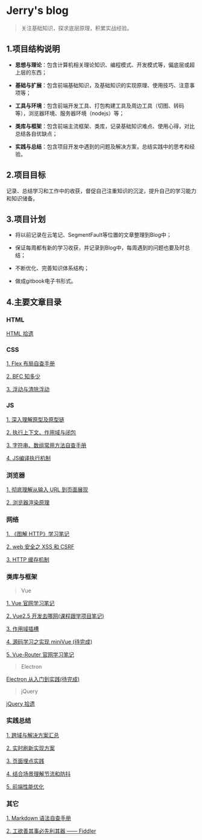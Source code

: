 # Jerry's blog
 > 关注基础知识，探求底层原理，积累实战经验。

## 1.项目结构说明
* **思想与理论**：包含计算机相关理论知识、编程模式、开发模式等，偏底层或超上层的东西；

* **基础与扩展**：包含前端基础知识，及基础知识的实现原理、使用技巧、注意事项等；

* **工具与环境**：包含前端开发工具、打包构建工具及周边工具（切图、转码等），浏览器环境、服务器环境（nodejs）等；

* **类库与框架**：包含前端主流框架、类库，记录基础知识难点、使用心得，对比总结各自优缺点；

* **实践与总结**：包含项目开发中遇到的问题及解决方案，总结实践中的思考和经验。

## 2.项目目标
记录、总结学习和工作中的收获，督促自己注重知识的沉淀，提升自己的学习能力和知识储备。

## 3.项目计划
* 将以前记录在云笔记、SegmentFault等位置的文章整理到Blog中；

* 保证每周都有新的学习收获，并记录到Blog中，每周遇到的问题也要及时总结；

* 不断优化、完善知识体系结构；

* 做成gitbook电子书形式。

## 4.主要文章目录

### HTML

[HTML 拾遗](https://github.com/jerryzhangjie/Blog/blob/master/Front-end/2%20-%20%E5%9F%BA%E7%A1%80%E4%B8%8E%E6%89%A9%E5%B1%95/W3C/HTML/HTML%E6%8B%BE%E9%81%97.md)

### CSS

[1. Flex 布局自查手册](https://github.com/jerryzhangjie/Blog/blob/master/Front-end/2%20-%20%E5%9F%BA%E7%A1%80%E4%B8%8E%E6%89%A9%E5%B1%95/W3C/CSS/Flex%E5%B8%83%E5%B1%80.md)

[2. BFC 知多少](https://github.com/jerryzhangjie/Blog/blob/master/Front-end/2%20-%20%E5%9F%BA%E7%A1%80%E4%B8%8E%E6%89%A9%E5%B1%95/W3C/CSS/BFC%E7%9F%A5%E5%A4%9A%E5%B0%91.md)

[3. 浮动与清除浮动](https://github.com/jerryzhangjie/Blog/blob/master/Front-end/2%20-%20%E5%9F%BA%E7%A1%80%E4%B8%8E%E6%89%A9%E5%B1%95/W3C/CSS/%E6%B5%AE%E5%8A%A8%E5%92%8C%E6%B8%85%E9%99%A4%E6%B5%AE%E5%8A%A8.md)

### JS

[1. 深入理解原型及原型链](https://github.com/jerryzhangjie/Blog/blob/master/Front-end/2%20-%20%E5%9F%BA%E7%A1%80%E4%B8%8E%E6%89%A9%E5%B1%95/W3C/ECMAScript/%E6%B7%B1%E5%85%A5%E7%90%86%E8%A7%A3%E5%8E%9F%E5%9E%8B%E5%8F%8A%E5%8E%9F%E5%9E%8B%E9%93%BE.md)

[2. 执行上下文、作用域与闭包](https://github.com/jerryzhangjie/Blog/blob/master/Front-end/2%20-%20%E5%9F%BA%E7%A1%80%E4%B8%8E%E6%89%A9%E5%B1%95/W3C/ECMAScript/%E6%89%A7%E8%A1%8C%E4%B8%8A%E4%B8%8B%E6%96%87%E3%80%81%E4%BD%9C%E7%94%A8%E5%9F%9F%E4%BB%A5%E5%8F%8A%E9%97%AD%E5%8C%85.md)

[3. 字符串、数组常用方法自查手册](https://github.com/jerryzhangjie/Blog/blob/master/Front-end/2%20-%20%E5%9F%BA%E7%A1%80%E4%B8%8E%E6%89%A9%E5%B1%95/W3C/ECMAScript/%E5%AD%97%E7%AC%A6%E4%B8%B2%E5%92%8C%E6%95%B0%E7%BB%84%E5%B8%B8%E7%94%A8%E6%96%B9%E6%B3%95.md)

[4. JS编译执行机制](https://github.com/jerryzhangjie/Blog/blob/master/Front-end/2%20-%20%E5%9F%BA%E7%A1%80%E4%B8%8E%E6%89%A9%E5%B1%95/W3C/ECMAScript/JS%E7%BC%96%E8%AF%91%E6%89%A7%E8%A1%8C%E6%9C%BA%E5%88%B6.md)

### 浏览器

[1. 彻底理解从输入 URL 到页面展现](https://github.com/jerryzhangjie/Blog/blob/master/Front-end/3%20-%20%E5%B7%A5%E5%85%B7%E4%B8%8E%E7%8E%AF%E5%A2%83/%E6%B5%8F%E8%A7%88%E5%99%A8/%E5%BD%BB%E5%BA%95%E7%90%86%E8%A7%A3%E4%BB%8E%E8%BE%93%E5%85%A5URL%E5%88%B0%E9%A1%B5%E9%9D%A2%E5%B1%95%E7%8E%B0.md)

[2. 浏览器渲染原理](https://github.com/jerryzhangjie/Blog/blob/master/Front-end/3%20-%20%E5%B7%A5%E5%85%B7%E4%B8%8E%E7%8E%AF%E5%A2%83/%E6%B5%8F%E8%A7%88%E5%99%A8/%E6%B5%8F%E8%A7%88%E5%99%A8%E6%B8%B2%E6%9F%93%E5%8E%9F%E7%90%86.md)

### 网络

[1. 《图解 HTTP》学习笔记](https://github.com/jerryzhangjie/Blog/blob/master/Front-end/1%20-%20%E7%90%86%E8%AE%BA%E4%B8%8E%E6%A8%A1%E5%BC%8F/%E7%BD%91%E7%BB%9C/%E3%80%8A%E5%9B%BE%E8%A7%A3HTTP%E3%80%8B%E5%AD%A6%E4%B9%A0%E7%AC%94%E8%AE%B0.md)

[2. web 安全之 XSS 和 CSRF](https://github.com/jerryzhangjie/Blog/blob/master/Front-end/1%20-%20%E7%90%86%E8%AE%BA%E4%B8%8E%E6%A8%A1%E5%BC%8F/%E7%BD%91%E7%BB%9C/web%E5%AE%89%E5%85%A8%E4%B9%8B%20XSS%20%E5%92%8C%20CSRF%20.md)

[3. HTTP 缓存机制](https://github.com/jerryzhangjie/Blog/blob/master/Front-end/1%20-%20%E7%90%86%E8%AE%BA%E4%B8%8E%E6%A8%A1%E5%BC%8F/%E7%BD%91%E7%BB%9C/HTTP%E7%BC%93%E5%AD%98%E6%9C%BA%E5%88%B6.md)

### 类库与框架

> Vue

[1. Vue 官网学习笔记](https://github.com/jerryzhangjie/Blog/blob/master/Front-end/4%20-%20%E7%B1%BB%E5%BA%93%E4%B8%8E%E6%A1%86%E6%9E%B6/Vue/Vue2.x/%E5%AE%98%E7%BD%91%E5%AD%A6%E4%B9%A0%E7%BA%AA%E8%A6%81.md)

[2. Vue2.5 开发去哪网(课程跟学项目笔记)](https://github.com/jerryzhangjie/Blog/blob/master/Front-end/4%20-%20%E7%B1%BB%E5%BA%93%E4%B8%8E%E6%A1%86%E6%9E%B6/Vue/Vue2.x/%E6%85%95%E8%AF%BE%E7%BD%91%E5%AE%9E%E6%88%98%20-%20%E5%8E%BB%E5%93%AA%E5%84%BF%E7%BD%91%E5%AD%A6%E4%B9%A0%E7%BA%AA%E8%A6%81.md)

[3. 作用域插槽](https://github.com/jerryzhangjie/Blog/blob/master/Front-end/4%20-%20%E7%B1%BB%E5%BA%93%E4%B8%8E%E6%A1%86%E6%9E%B6/Vue/Vue2.x/%E4%BD%9C%E7%94%A8%E5%9F%9F%E6%8F%92%E6%A7%BD.md)

[4. 源码学习之实现 miniVue (待完成)]()

[5. Vue-Router 官网学习笔记](https://github.com/jerryzhangjie/Blog/blob/master/Front-end/4%20-%20%E7%B1%BB%E5%BA%93%E4%B8%8E%E6%A1%86%E6%9E%B6/Vue/Vue-Router/VueRouter.md)

> Electron

[Electron 从入门到实践(待完成)](https://github.com/jerryzhangjie/Blog/blob/master/Front-end/4%20-%20%E7%B1%BB%E5%BA%93%E4%B8%8E%E6%A1%86%E6%9E%B6/Electron/%E5%9F%BA%E7%A1%80%E5%85%A5%E9%97%A8.md)

> jQuery

[jQuery 拾遗](https://github.com/jerryzhangjie/Blog/blob/master/Front-end/4%20-%20%E7%B1%BB%E5%BA%93%E4%B8%8E%E6%A1%86%E6%9E%B6/jQuery/jQuery.md)

### 实践总结

[1. 跨域与解决方案汇总](https://github.com/jerryzhangjie/Blog/blob/master/Front-end/6%20-%20%E5%AE%9E%E8%B7%B5%E4%B8%8E%E6%80%BB%E7%BB%93/%E8%B7%A8%E5%9F%9F%E5%8F%8A%E8%A7%A3%E5%86%B3%E6%96%B9%E6%A1%88%E6%B1%87%E6%80%BB.md)

[2. 实时刷新实现方案](https://github.com/jerryzhangjie/Blog/blob/master/Front-end/6%20-%20%E5%AE%9E%E8%B7%B5%E4%B8%8E%E6%80%BB%E7%BB%93/%E5%AE%9E%E6%97%B6%E5%88%B7%E6%96%B0%E5%AE%9E%E7%8E%B0%E6%96%B9%E6%A1%88.md)

[3. 页面埋点实践](https://github.com/jerryzhangjie/Blog/blob/master/Front-end/6%20-%20%E5%AE%9E%E8%B7%B5%E4%B8%8E%E6%80%BB%E7%BB%93/%E9%A1%B5%E9%9D%A2%E5%9F%8B%E7%82%B9%E5%AE%9E%E8%B7%B5.md)

[4. 结合场景理解节流和防抖](https://github.com/jerryzhangjie/Blog/blob/master/Front-end/6%20-%20%E5%AE%9E%E8%B7%B5%E4%B8%8E%E6%80%BB%E7%BB%93/%E7%BB%93%E5%90%88%E5%9C%BA%E6%99%AF%E7%90%86%E8%A7%A3%E8%8A%82%E6%B5%81%E5%92%8C%E9%98%B2%E6%8A%96.md)

[5. 前端性能优化](https://github.com/jerryzhangjie/Blog/blob/master/Front-end/6%20-%20%E5%AE%9E%E8%B7%B5%E4%B8%8E%E6%80%BB%E7%BB%93/%E5%89%8D%E7%AB%AF%E6%80%A7%E8%83%BD%E4%BC%98%E5%8C%96.md)

### 其它

[1. Markdown 语法自查手册](https://github.com/jerryzhangjie/Blog/blob/master/Front-end/7%20-%20Other/Markdown%E8%AF%AD%E6%B3%95%E8%87%AA%E6%9F%A5%E6%89%8B%E5%86%8C.md)

[2. 工欲善其事必先利其器 —— Fiddler](https://github.com/jerryzhangjie/Blog/blob/master/Front-end/6%20-%20%E5%AE%9E%E8%B7%B5%E4%B8%8E%E6%80%BB%E7%BB%93/%20%E5%B7%A5%E6%AC%B2%E5%96%84%E5%85%B6%E4%BA%8B/Fiddler.md)